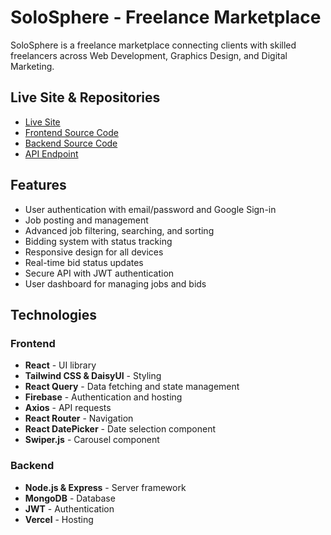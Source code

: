 # SoloSphere - Freelance Marketplace

SoloSphere is a freelance marketplace connecting clients with skilled freelancers across Web Development, Graphics Design, and Digital Marketing.

## Live Site & Repositories
- [Live Site](https://solosphere-eee5c.web.app)
- [Frontend Source Code](https://github.com/Redoan-Hasan/SoloSphere-Client)
- [Backend Source Code](https://github.com/Redoan-Hasan/SoloSphere-Server)
- [API Endpoint](https://solosphere-server-delta.vercel.app)

## Features
- User authentication with email/password and Google Sign-in
- Job posting and management
- Advanced job filtering, searching, and sorting
- Bidding system with status tracking
- Responsive design for all devices
- Real-time bid status updates
- Secure API with JWT authentication
- User dashboard for managing jobs and bids

## Technologies
### Frontend
- **React** - UI library
- **Tailwind CSS & DaisyUI** - Styling
- **React Query** - Data fetching and state management
- **Firebase** - Authentication and hosting
- **Axios** - API requests
- **React Router** - Navigation
- **React DatePicker** - Date selection component
- **Swiper.js** - Carousel component

### Backend
- **Node.js & Express** - Server framework
- **MongoDB** - Database
- **JWT** - Authentication
- **Vercel** - Hosting
